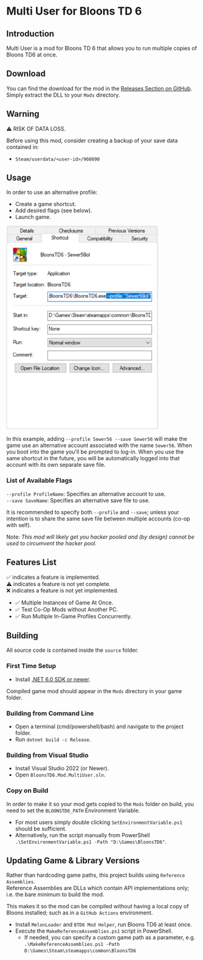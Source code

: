 # Multi User for Bloons TD 6

## Introduction

Multi User is a mod for Bloons TD 6 that allows you to run multiple copies of Bloons TD6 at once.

## Download

You can find the download for the mod in the [Releases Section on GitHub](https://github.com/Sewer56/BloonsTD6.Mod.MultiUser//releases/latest).  
Simply extract the DLL to your `Mods` directory.  

## Warning

⚠️ RISK OF DATA LOSS.

Before using this mod, consider creating a backup of your save data contained in:
- `Steam/userdata/<user-id>/960090`  

## Usage

In order to use an alternative profile:  
- Create a game shortcut.  
- Add desired flags (see below).  
- Launch game.  

![Example Usage](./docs/images/UsageExample.png)

In this example, adding `--profile Sewer56 --save Sewer56` will make the game use an alternative account associated with the name `Sewer56`.  When you boot into the game you'll be prompted to log-in. When you use the same shortcut in the future, you will be automatically logged into that account with its own separate save file.  

### List of Available Flags

`--profile ProfileName`: Specifies an alternative account to use.  
`--save SaveName`: Specifies an alternative save file to use.  

It is recommended to specify both `--profile` and `--save`; unless your intention is to share the same save file between multiple accounts (co-op with self).  

Note: *This mod will likely get you hacker pooled and (by design) cannot be used to circumvent the hacker pool.*  

## Features List

✅ indicates a feature is implemented.  
⚠️ indicates a feature is not yet complete.  
❌ indicates a feature is not yet implemented.   

- ✅ Multiple Instances of Game At Once.  
- ✅ Test Co-Op Mods without Another PC.  
- ✅ Run Multiple In-Game Profiles Concurrently.  

## Building

All source code is contained inside the `source` folder.  

### First Time Setup

- Install [.NET 6.0 SDK or newer](https://dotnet.microsoft.com/en-us/download).  

Compiled game mod should appear in the `Mods` directory in your game folder.

### Building from Command Line
- Open a terminal (cmd/powershell/bash) and navigate to the project folder.
- Run `dotnet build -c Release`.

### Building from Visual Studio
- Install Visual Studio 2022 (or Newer).
- Open `BloonsTD6.Mod.MultiUser.sln`.

### Copy on Build

In order to make it so your mod gets copied to the `Mods` folder on build, you need to set the `BLOONSTD6_PATH` Environment Variable.

- For most users simply double clicking `SetEnvironmentVariable.ps1` should be sufficient.
- Alternatively, run the script manually from PowerShell `.\SetEnvironmentVariable.ps1 -Path "D:\Games\BloonsTD6"`.  

## Updating Game & Library Versions 

Rather than hardcoding game paths, this project builds using `Reference Assemblies`.  
Reference Assemblies are DLLs which contain API implementations only; i.e. the bare minimum to build the mod.  

This makes it so the mod can be compiled without having a local copy of Bloons installed; such as in a `GitHub Actions` environment.

- Install `MelonLoader` and `BTD6 Mod Helper`, run Bloons TD6 at least once.
- Execute the `MakeReferenceAssemblies.ps1` script in PowerShell.
    - If needed, you can specify a custom game path as a parameter, e.g. `.\MakeReferenceAssemblies.ps1 -Path D:\Games\Steam\steamapps\common\BloonsTD6`
